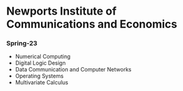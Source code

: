 # Newports Institute of Communications and Economics



### Spring-23
- Numerical Computing
- Digital Logic Design
- Data Communication and Computer Networks
- Operating Systems
- Multivariate Calculus
